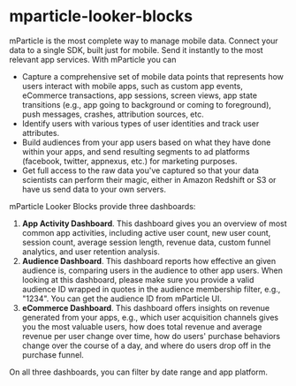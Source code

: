 # mparticle-looker-blocks

mParticle is the most complete way to manage mobile data. Connect your data to a single SDK, built just for mobile. Send it instantly to the most relevant app services. With mParticle you can 

- Capture a comprehensive set of mobile data points that represents how users interact with mobile apps, such as custom app events, eCommerce transactions, app sessions, screen views, app state transitions (e.g., app going to background or coming to foreground), push messages, crashes, attribution sources, etc.
- Identify users with various types of user identities and track user attributes.
- Build audiences from your app users based on what they have done within your apps, and send resulting segments to ad platforms (facebook, twitter, appnexus, etc.) for marketing purposes.
- Get full access to the raw data you've captured so that your data scientists can perform their magic, either in Amazon Redshift or S3 or have us send data to your own servers.

mParticle Looker Blocks provide three dashboards:

1. **App Activity Dashboard**. This dashboard gives you an overview of most common app activities, including active user count, new user count, session count, average session length, revenue data, custom funnel analytics, and user retention analysis.
2. **Audience Dashboard**. This dashboard reports how effective an given audience is, comparing users in the audience to other app users. When looking at this dashboard, please make sure you provide a valid audience ID wrapped in quotes in the audience membership filter, e.g., "1234". You can get the audience ID from mParticle UI.
3. **eCommerce Dashboard**. This dashboard offers insights on revenue generated from your apps, e.g., which user acquisition channels gives you the most valuable users, how does total revenue and average revenue per user change over time, how do users' purchase behaviors change over the course of a day, and where do users drop off in the purchase funnel.

On all three dashboards, you can filter by date range and app platform.


